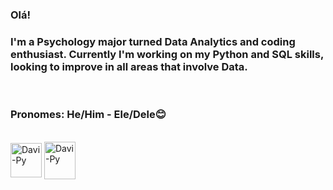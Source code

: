 ### Olá!

<h3>I'm a Psychology major turned Data Analytics and coding enthusiast. Currently I'm working on my Python and SQL skills, looking to improve in all areas that involve Data.</h3> <br>
<h3>Pronomes: He/Him - Ele/Dele😊 </h3>      
  <div style="display: inline_block"><br>
  <img align="center" alt="Davi-Py" height="55" width="50" src="https://s3.dualstack.us-east-2.amazonaws.com/pythondotorg-assets/media/files/python-logo-only.svg">
  <img align="center" alt="Davi-Py" height="60" width="50" src="https://www.svgrepo.com/show/331760/sql-database-generic.svg">
  </div>
  
  ##
